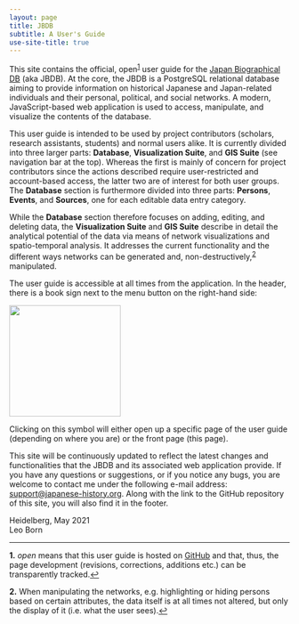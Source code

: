 ```yaml
---
layout: page
title: JBDB
subtitle: A User's Guide
use-site-title: true
---
```


This site contains the official, open<sup id="a1">[1](#f1)</sup> user guide for the [Japan Biographical DB](https://jbdb.jp) (aka JBDB). At the core, the JBDB is a PostgreSQL relational database aiming to provide information on historical Japanese and Japan-related individuals and their personal, political, and social networks. A modern, JavaScript-based web application is used to access, manipulate, and visualize the contents of the database. 

[comment]: # (Maybe at some point add a page specifying the technical details of the application and everything else?)

This user guide is intended to be used by project contributors (scholars, research assistants, students) and normal users alike. It is currently divided into three larger parts: __Database__, __Visualization Suite__, and __GIS Suite__ (see navigation bar at the top). Whereas the first is mainly of concern for project contributors since the actions described require user-restricted and account-based access, the latter two are of interest for both user groups. The __Database__ section is furthermore divided into three parts: __Persons__, __Events__, and __Sources__, one for each editable data entry category.

While the __Database__ section therefore focuses on adding, editing, and deleting data, the __Visualization Suite__ and __GIS Suite__ describe in detail the analytical potential of the data via means of network visualizations and spatio-temporal analysis. It addresses the current functionality and the different ways networks can be generated and, non-destructively,<sup id="a2">[2](#f2)</sup> manipulated.

The user guide is accessible at all times from the application. In the header, there is a book sign next to the menu button on the right-hand side:

<p class="text-center">
<img width="200px" src="https://japan-biographical-db.github.io/img/user-guide-btn.png">
</p>

Clicking on this symbol will either open up a specific page of the user guide (depending on where you are) or the front page (this page).

This site will be continuously updated to reflect the latest changes and functionalities that the JBDB and its associated web application provide. If you have any questions or suggestions, or if you notice any bugs, you are welcome to contact me under the following e-mail address: <support@japanese-history.org>. Along with the link to the GitHub repository of this site, you will also find it in the footer.

Heidelberg, May 2021<br>
Leo Born 

---

<b id="f1">1.</b> _open_ means that this user guide is hosted on [GitHub](https://github.com/japan-biographical-db/japan-biographical-db.github.io) and that, thus, the page development (revisions, corrections, additions etc.) can be transparently tracked.[↩](#a1)

<b id="f2">2.</b> When manipulating the networks, e.g. highlighting or hiding persons based on certain attributes, the data itself is at all times not altered, but only the display of it (i.e. what the user sees).[↩](#a2)
